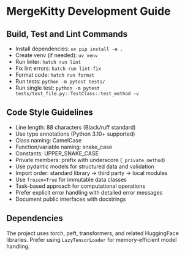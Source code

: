 # MergeKitty Development Guide

## Build, Test and Lint Commands

- Install dependencies: `uv pip install -e .`
- Create venv (if needed): `uv venv`
- Run linter: `hatch run lint`
- Fix lint errors: `hatch run lint-fix`
- Format code: `hatch run format`
- Run tests: `python -m pytest tests/`
- Run single test: `python -m pytest tests/test_file.py::TestClass::test_method -v`

## Code Style Guidelines

- Line length: 88 characters (Black/ruff standard)
- Use type annotations (Python 3.10+ supported)
- Class naming: CamelCase
- Function/variable naming: snake_case
- Constants: UPPER_SNAKE_CASE
- Private members: prefix with underscore (`_private_method`)
- Use pydantic models for structured data and validation
- Import order: standard library → third party → local modules
- Use `frozen=True` for immutable data classes
- Task-based approach for computational operations
- Prefer explicit error handling with detailed error messages
- Document public interfaces with docstrings

## Dependencies

The project uses torch, peft, transformers, and related HuggingFace libraries.
Prefer using `LazyTensorLoader` for memory-efficient model handling.